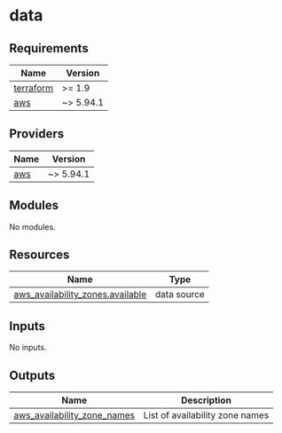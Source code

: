# data

<!-- BEGIN_TF_DOCS -->
## Requirements

| Name | Version |
|------|---------|
| <a name="requirement_terraform"></a> [terraform](#requirement\_terraform) | >= 1.9 |
| <a name="requirement_aws"></a> [aws](#requirement\_aws) | ~> 5.94.1 |

## Providers

| Name | Version |
|------|---------|
| <a name="provider_aws"></a> [aws](#provider\_aws) | ~> 5.94.1 |

## Modules

No modules.

## Resources

| Name | Type |
|------|------|
| [aws_availability_zones.available](https://registry.terraform.io/providers/hashicorp/aws/latest/docs/data-sources/availability_zones) | data source |

## Inputs

No inputs.

## Outputs

| Name | Description |
|------|-------------|
| <a name="output_aws_availability_zone_names"></a> [aws\_availability\_zone\_names](#output\_aws\_availability\_zone\_names) | List of availability zone names |
<!-- END_TF_DOCS -->
